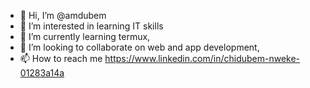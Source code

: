 - 👋 Hi, I’m @amdubem
- 👀 I’m interested in learning IT skills 
- 🌱 I’m currently learning termux,
- 💞️ I’m looking to collaborate on web and app development, 
- 📫 How to reach me https://www.linkedin.com/in/chidubem-nweke-01283a14a

<!---
drewplat/drewplat is a ✨ special ✨ repository because its `README.md` (this file) appears on your GitHub profile.
You can click the Preview link to take a look at your changes.
--->
